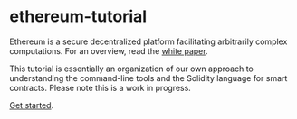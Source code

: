 # ethereum-tutorial

Ethereum is a secure decentralized platform facilitating arbitrarily complex computations. For an overview, read the [white paper](https://github.com/ethereum/wiki/wiki/White-Paper). 


This tutorial is essentially an organization of our own approach to understanding the command-line tools and the Solidity language for smart contracts. Please note this is a work in progress.


[Get started](https://github.com/Kidwai/ethereum-tutorial/wiki).
